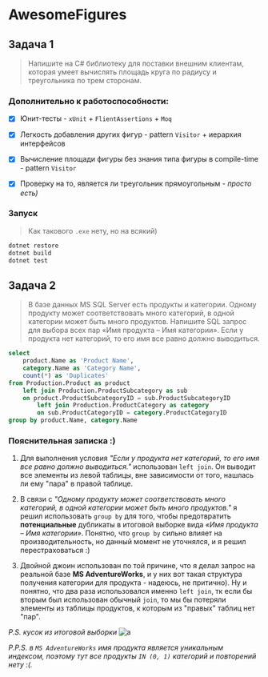 # AwesomeFigures

## Задача 1

> Напишите на C# библиотеку для поставки внешним клиентам, которая умеет вычислять площадь круга по радиусу и треугольника по трем сторонам.

### Дополнительно к работоспособности:

- [x] Юнит-тесты - `xUnit` + `FlientAssertions` + `Moq`
- [x] Легкость добавления других фигур - pattern `Visitor` + иерархия интерфейсов
- [x] Вычисление площади фигуры без знания типа фигуры в compile-time - pattern `Visitor`
- [x] Проверку на то, является ли треугольник прямоугольным - _просто есть)_


### Запуск

> Как такового `.exe` нету, но на всякий)

```bash
dotnet restore
dotnet build
dotnet test
```

## Задача 2

> В базе данных MS SQL Server есть продукты и категории. Одному продукту может соответствовать много категорий, в одной категории может быть много продуктов. Напишите SQL запрос для выбора всех пар «Имя продукта – Имя категории». Если у продукта нет категорий, то его имя все равно должно выводиться.

```sql
select
    product.Name as 'Product Name',
    category.Name as 'Category Name',
    count(*) as 'Duplicates'
from Production.Product as product
    left join Production.ProductSubcategory as sub
    on product.ProductSubcategoryID = sub.ProductSubcategoryID
        left join Production.ProductCategory as category
        on sub.ProductCategoryID = category.ProductCategoryID
group by product.Name, category.Name
```

### Пояснительная записка :)

1. Для выполнения условия _"Если у продукта нет категорий, то его имя все равно должно выводиться."_ использован `left join`. Он выводит все элементы из левой таблицы, вне зависимости от того, нашлась ли ему "пара" в правой таблице.

2. В связи с _"Одному продукту может соответствовать много категорий, в одной категории может быть много продуктов."_ я решил использовать `group by` для того, чтобы предотвратить **потенциальные** дубликаты в итоговой выборке вида _«Имя продукта – Имя категории»_.
Понятно, что `group by` сильно влияет на производительность, но данный момент не уточнялся, и я решил перестраховаться :)

3. Двойной джоин использован по той причине, что я делал запрос на реальной базе **MS AdventureWorks**, и у них вот такая структура получения категории для продукта - надеюсь, не притично).
Ну и понятно, что два раза использовался именно `left join`, тк если бы вторым был использован обычный `join`, то мы бы потеряли элементы из таблицы продуктов, к которым из "правых" таблиц нет "пар".

_P.S. кусок из итоговой выборки_
![a](https://user-images.githubusercontent.com/82240296/191619565-5d46647f-436c-42e0-9af9-153cbec84ed1.png)

_P.P.S. в `MS AdventureWorks` имя продукта является уникальным индексом, поэтому тут все продукты `IN (0, 1)` категорий и повторений нету :(._
